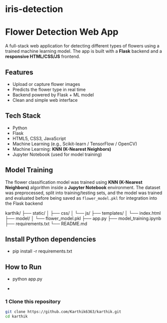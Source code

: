 # iris-detection

#  Flower Detection Web App

A full-stack web application for detecting different types of flowers using a trained machine learning model. The app is built with a **Flask** backend and a **responsive HTML/CSS/JS** frontend.

##  Features

- Upload or capture flower images
- Predicts the flower type in real time
- Backend powered by Flask + ML model
- Clean and simple web interface

##  Tech Stack

- Python
- Flask
- HTML5, CSS3, JavaScript
- Machine Learning (e.g., Scikit-learn / TensorFlow / OpenCV)
- Machine Learning: **KNN (K-Nearest Neighbors)**
- Jupyter Notebook (used for model training)

##  Model Training

The flower classification model was trained using **KNN (K-Nearest Neighbors)** algorithm inside a **Jupyter Notebook** environment. The dataset was preprocessed, split into training/testing sets, and the model was trained and evaluated before being saved as `flower_model.pkl` for integration into the Flask backend


karthik/
├── static/
│   ├── css/
│   └── js/
├── templates/
│   └── index.html
├── model/
│   └── flower_model.pkl
├── app.py
├── model_training.ipynb
├── requirements.txt
└── README.md

 
##  Install Python dependencies

- pip install -r requirements.txt


##  How to Run
- python app.py

- 
### 1️ Clone this repository
```bash
git clone https://github.com/Karthik6363/karthik.git
cd karthik
